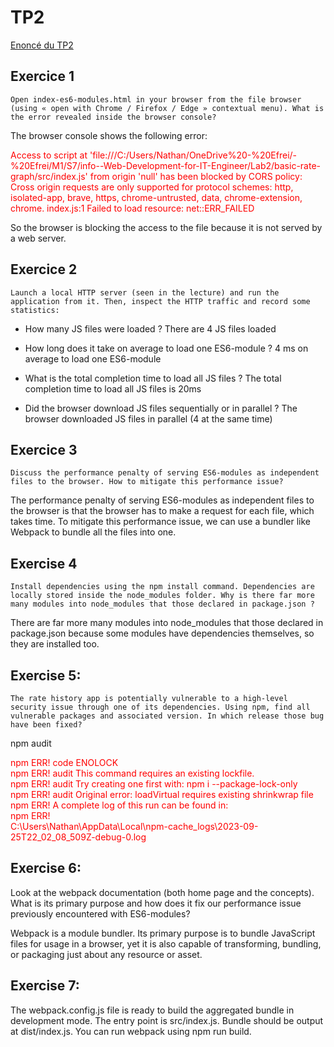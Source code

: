 # TP2

[Enoncé du TP2](https://thomas-veillard.fr/front-end-web-development/languages/javascript-practical-activity-n2/)

## Exercice 1

```
Open index-es6-modules.html in your browser from the file browser (using « open with Chrome / Firefox / Edge » contextual menu). What is the error revealed inside the browser console?
```

The browser console shows the following error:

<html>
    <text style="color:red">
        Access to script at 'file:///C:/Users/Nathan/OneDrive%20-%20Efrei/-%20Efrei/M1/S7/info--Web-Development-for-IT-Engineer/Lab2/basic-rate-graph/src/index.js' from origin 'null' has been blocked by CORS policy: Cross origin requests are only supported for protocol schemes: http, isolated-app, brave, https, chrome-untrusted, data, chrome-extension, chrome.
index.js:1     Failed to load resource: net::ERR_FAILED
    </text>
</html>

So the browser is blocking the access to the file because it is not served by a web server.

## Exercice 2

```
Launch a local HTTP server (seen in the lecture) and run the application from it. Then, inspect the HTTP traffic and record some statistics:
```

- How many JS files were loaded ?
  There are 4 JS files loaded

- How long does it take on average to load one ES6-module ?
  4 ms on average to load one ES6-module

- What is the total completion time to load all JS files ?
  The total completion time to load all JS files is 20ms

- Did the browser download JS files sequentially or in parallel ?
  The browser downloaded JS files in parallel (4 at the same time)

## Exercice 3

```
Discuss the performance penalty of serving ES6-modules as independent files to the browser. How to mitigate this performance issue?
```

The performance penalty of serving ES6-modules as independent files to the browser is that the browser has to make a request for each file, which takes time. To mitigate this performance issue, we can use a bundler like Webpack to bundle all the files into one.

## Exercise 4

```
Install dependencies using the npm install command. Dependencies are locally stored inside the node_modules folder. Why is there far more many modules into node_modules that those declared in package.json ?
```

There are far more many modules into node_modules that those declared in package.json because some modules have dependencies themselves, so they are installed too.

## Exercise 5:

```
The rate history app is potentially vulnerable to a high-level security issue through one of its dependencies. Using npm, find all vulnerable packages and associated version. In which release those bug have been fixed?
```

npm audit

<html>
    <text style="color:red">
        npm ERR! code ENOLOCK <br>
        npm ERR! audit This command requires an existing lockfile.<br>
        npm ERR! audit Try creating one first with: npm i --package-lock-only<br>
        npm ERR! audit Original error: loadVirtual requires existing shrinkwrap file<br>
        npm ERR! A complete log of this run can be found in:<br>
        npm ERR! <br>C:\Users\Nathan\AppData\Local\npm-cache_logs\2023-09-25T22_02_08_509Z-debug-0.log<br>
    </text>
</html>

## Exercise 6:

Look at the webpack documentation (both home page and the concepts). What is its primary purpose and how does it fix our performance issue previously encountered with ES6-modules?

Webpack is a module bundler. Its primary purpose is to bundle JavaScript files for usage in a browser, yet it is also capable of transforming, bundling, or packaging just about any resource or asset.

## Exercise 7:

The webpack.config.js file is ready to build the aggregated bundle in development mode. The entry point is src/index.js. Bundle should be output at dist/index.js. You can run webpack using npm run build.
